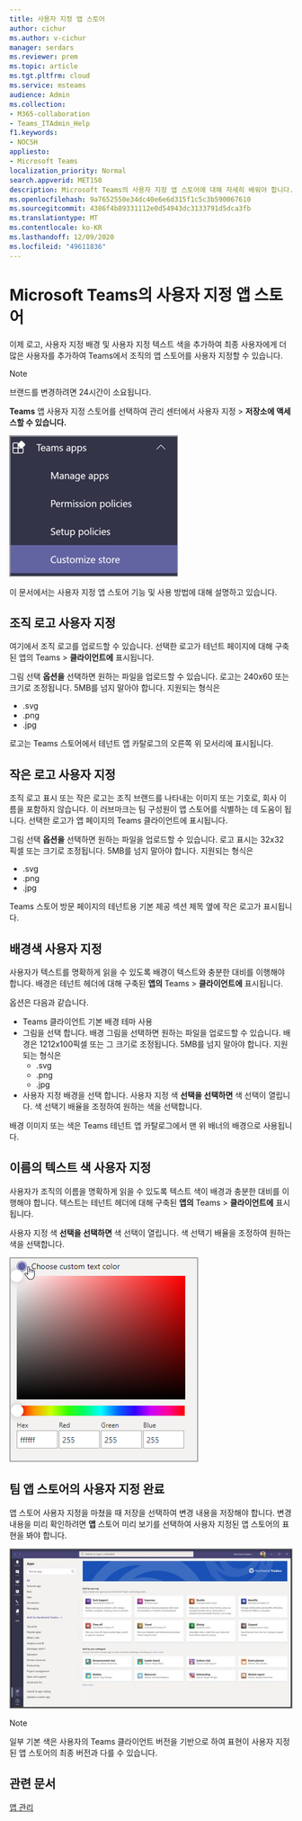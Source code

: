 ```yaml
---
title: 사용자 지정 앱 스토어
author: cichur
ms.author: v-cichur
manager: serdars
ms.reviewer: prem
ms.topic: article
ms.tgt.pltfrm: cloud
ms.service: msteams
audience: Admin
ms.collection:
- M365-collaboration
- Teams_ITAdmin_Help
f1.keywords:
- NOCSH
appliesto:
- Microsoft Teams
localization_priority: Normal
search.appverid: MET150
description: Microsoft Teams의 사용자 지정 앱 스토어에 대해 자세히 배워야 합니다.
ms.openlocfilehash: 9a7652550e34dc40e6e6d315f1c5c3b590067610
ms.sourcegitcommit: 4386f4b89331112e0d54943dc3133791d5dca3fb
ms.translationtype: MT
ms.contentlocale: ko-KR
ms.lasthandoff: 12/09/2020
ms.locfileid: "49611836"
---
```

# <a name="custom-apps-store-in-microsoft-teams"></a>Microsoft Teams의 사용자 지정 앱 스토어

이제 로고, 사용자 지정 배경 및 사용자 지정 텍스트 색을 추가하여 최종 사용자에게 더 많은 사용자를 추가하여 Teams에서 조직의 앱 스토어를 사용자 지정할 수 있습니다.

> [!Note]
> 브랜드를 변경하려면 24시간이 소요됩니다.

**Teams** 앱 사용자 지정 스토어를 선택하여 관리 센터에서 사용자 지정  >  **저장소에 액세스할 수 있습니다.**

  ![관리 콘솔에서 강조 표시된 스토어 기능 사용자 지정](media/customize-app-store.png)

이 문서에서는 사용자 지정 앱 스토어 기능 및 사용 방법에 대해 설명하고 있습니다.

## <a name="customize-your-organization-logo"></a>조직 로고 사용자 지정

<!-- Bookmark used by Context Sensitive Help (CSH). Do not delete. -->
<a name="orglogo"> </a>
<!-- Do not remove the bookmark link above. -->

여기에서 조직 로고를 업로드할 수 있습니다. 선택한 로고가 테넌트 페이지에 대해 구축된 앱의 Teams  >  **클라이언트에** 표시됩니다.

그림 선택 **옵션을** 선택하면 원하는 파일을 업로드할 수 있습니다. 로고는 240x60 또는 크기로 조정됩니다. 5MB를 넘지 말아야 합니다. 지원되는 형식은

- .svg
- .png
- .jpg

로고는 Teams 스토어에서 테넌트 앱 카탈로그의 오른쪽 위 모서리에 표시됩니다.

## <a name="customize-your-small-logo"></a>작은 로고 사용자 지정

<!-- Bookmark used by Context Sensitive Help (CSH). Do not delete. -->
<a name="orglogomark"> </a>
<!-- Do not remove the bookmark link above. -->

조직 로고 표시 또는 작은 로고는 조직 브랜드를 나타내는 이미지 또는 기호로, 회사 이름을 포함하지 않습니다. 이 러브마크는 팀 구성원이 앱 스토어를 식별하는 데 도움이 됩니다. 선택한 로고가 앱 페이지의 Teams 클라이언트에 표시됩니다.

그림 선택 **옵션을** 선택하면 원하는 파일을 업로드할 수 있습니다. 로고 표시는 32x32 픽셀 또는 크기로 조정됩니다. 5MB를 넘지 말아야 합니다. 지원되는 형식은

- .svg
- .png
- .jpg

Teams 스토어 방문 페이지의  테넌트용 기본 제공 섹션 제목 옆에 작은 로고가 표시됩니다.

## <a name="customize-the-background-color"></a>배경색 사용자 지정

<!-- Bookmark used by Context Sensitive Help (CSH). Do not delete. -->
<a name="custombackground"> </a>
<!-- Do not remove the bookmark link above. -->

사용자가 텍스트를 명확하게 읽을 수 있도록 배경이 텍스트와 충분한 대비를 이행해야 합니다. 배경은 테넌트 헤더에 대해 구축된 **앱의** Teams  >  **클라이언트에** 표시됩니다.

옵션은 다음과 같습니다.

- Teams 클라이언트 기본 배경 테마 사용
- 그림을 선택 합니다. 배경 그림을 선택하면 원하는 파일을 업로드할 수 있습니다. 배경은 1212x100픽셀 또는 그 크기로 조정됩니다. 5MB를 넘지 말아야 합니다. 지원되는 형식은
  - .svg
  - .png
  - .jpg
- 사용자 지정 배경을 선택 합니다. 사용자 지정 색 **선택을 선택하면** 색 선택이 열립니다. 색 선택기 배율을 조정하여 원하는 색을 선택합니다.

배경 이미지 또는 색은 Teams 테넌트 앱 카탈로그에서 맨 위 배너의 배경으로 사용됩니다.

## <a name="customize-the-text-color-of-your-name"></a>이름의 텍스트 색 사용자 지정

<!-- Bookmark used by Context Sensitive Help (CSH). Do not delete. -->
<a name="textcolor"> </a>
<!-- Do not remove the bookmark link above. -->

사용자가 조직의 이름을 명확하게 읽을 수 있도록 텍스트 색이 배경과 충분한 대비를 이행해야 합니다. 텍스트는 테넌트 헤더에 대해 구축된 **앱의** Teams  >  **클라이언트에** 표시됩니다.

사용자 지정 색 **선택을 선택하면** 색 선택이 열립니다. 색 선택기 배율을 조정하여 원하는 색을 선택합니다.

 ![색 선택기 이미지](media/choose-a-custom-color.png)

## <a name="complete-the-customization-of-your-team-apps-store"></a>팀 앱 스토어의 사용자 지정 완료

앱 스토어 사용자 지정을 마쳤을 때 저장을 선택하여 변경 내용을 저장해야 합니다. 
변경 내용을 미리 확인하려면 **앱** 스토어 미리 보기를 선택하여 사용자 지정된 앱 스토어의 표현을 봐야 합니다.

 ![사용자 지정 앱 스토어 미리 보기](media/app-store1.jpg)

> [!Note]
> 일부 기본 색은 사용자의 Teams 클라이언트 버전을 기반으로 하여 표현이 사용자 지정된 앱 스토어의 최종 버전과 다를 수 있습니다.

## <a name="related-article"></a>관련 문서

[앱 관리](manage-apps.md)
